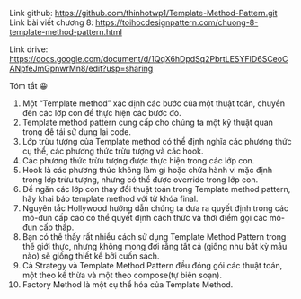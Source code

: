 Link github: https://github.com/thinhotwp1/Template-Method-Pattern.git
Link bài viết chương 8: https://toihocdesignpattern.com/chuong-8-template-method-pattern.html

Link drive: https://docs.google.com/document/d/1QqX6hDpdSq2PbrtLESYFID6SCeoCANpfeJmGpnwrMn8/edit?usp=sharing

Tóm tắt 😀 
1. Một “Template method” xác định các bước của một thuật toán, chuyển đến các lớp con để thực hiện các bước đó.
2. Template method pattern cung cấp cho chúng ta một kỹ thuật quan trọng để tái sử dụng lại code.
3. Lớp trừu tượng của Template method có thể định nghĩa các phương thức cụ thể, các phương thức trừu tượng và các hook.
4. Các phương thức trừu tượng được thực hiện trong các lớp con.
5. Hook là các phương thức không làm gì hoặc chứa hành vi mặc định trong lớp trừu tượng, nhưng có thể được override trong lớp con.
6. Để ngăn các lớp con thay đổi thuật toán trong Template method pattern, hãy khai báo template method với từ khóa final.
7. Nguyên tắc Hollywood hướng dẫn chúng ta đưa ra quyết định trong các mô-đun cấp cao có thể quyết định cách thức và thời điểm gọi các mô-đun cấp thấp.
8. Bạn có thể thấy rất nhiều cách sử dụng Template Method Pattern trong thế giới thực, nhưng không mong đợi rằng tất cả (giống như bất kỳ mẫu nào) sẽ giống thiết kế bởi cuốn sách.
9. Cả Strategy và Template Method Pattern đều đóng gói các thuật toán, một theo kế thừa và một theo compose(tự biên soạn).
10. Factory Method là một cụ thể hóa của Template Method.
